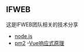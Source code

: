 ##   IFWEB
这是IFWEB团队相关的技术分享

- [node.js](https://github.com/IFWEB/Share/tree/master/node.js)
- [pm2](https://github.com/IFWEB/Share/tree/master/pm2)
-[Vue响应式原理](https://github.com/IFWEB/Share/tree/master/vue-reactive)